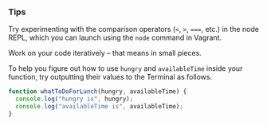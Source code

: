 ### Tips

Try experimenting with the comparison operators (`<`, `>`, `===`, etc.) in the node REPL, which you can launch using the `node` command in Vagrant.

Work on your code iteratively – that means in small pieces.

To help you figure out how to use `hungry` and `availableTime` inside your function, try outputting their values to the Terminal as follows.

``` javascript
function whatToDoForLunch(hungry, availableTime) {
  console.log("hungry is", hungry);
  console.log("availableTime is", availableTime);
}
```